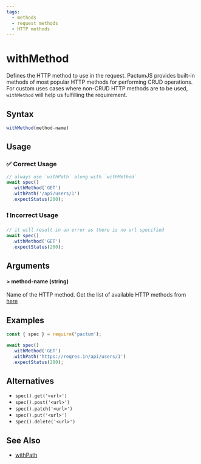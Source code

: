 ```yaml
---
tags:
  - methods
  - request methods
  - HTTP methods
---
```


# withMethod

Defines the HTTP method to use in the request. PactumJS provides built-in methods of most popular HTTP methods for performing CRUD operations.  For custom uses cases where non-CRUD HTTP methods are to be used, `withMethod` will help us fulfilling the requirement.

## Syntax

```js
withMethod(method-name)
```

## Usage

### ✅  Correct Usage

```js
// always use `withPath` along with `withMethod`
await spec()
  .withMethod('GET')
  .withPath('/api/users/1')
  .expectStatus(200);
```

### ❗ Incorrect Usage

```js
// it will result in an error as there is no url specified
await spec()
  .withMethod('GET')
  .expectStatus(200);
```

## Arguments

#### > method-name (string)

Name of the HTTP method. Get the list of available HTTP methods from [here](https://developer.mozilla.org/en-US/docs/Web/HTTP/Methods)

## Examples

```js
const { spec } = require('pactum');

await spec()
  .withMethod('GET')
  .withPath('https://reqres.in/api/users/1')
  .expectStatus(200);
```

## Alternatives

- `spec().get('<url>')`
- `spec().post('<url>')`
- `spec().patch('<url>')`
- `spec().put('<url>')`
- `spec().delete('<url>')`


## See Also

- [withPath](/api/requests/withPath)